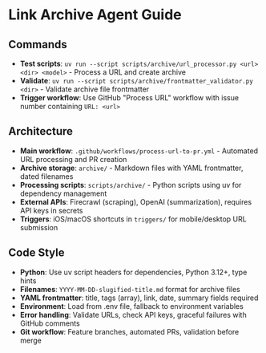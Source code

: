 # Link Archive Agent Guide

## Commands
- **Test scripts**: `uv run --script scripts/archive/url_processor.py <url> <dir> <model>` - Process a URL and create archive
- **Validate**: `uv run --script scripts/archive/frontmatter_validator.py <dir>` - Validate archive file frontmatter
- **Trigger workflow**: Use GitHub "Process URL" workflow with issue number containing `URL: <url>`

## Architecture
- **Main workflow**: `.github/workflows/process-url-to-pr.yml` - Automated URL processing and PR creation
- **Archive storage**: `archive/` - Markdown files with YAML frontmatter, dated filenames
- **Processing scripts**: `scripts/archive/` - Python scripts using uv for dependency management
- **External APIs**: Firecrawl (scraping), OpenAI (summarization), requires API keys in secrets
- **Triggers**: iOS/macOS shortcuts in `triggers/` for mobile/desktop URL submission

## Code Style
- **Python**: Use uv script headers for dependencies, Python 3.12+, type hints
- **Filenames**: `YYYY-MM-DD-slugified-title.md` format for archive files
- **YAML frontmatter**: title, tags (array), link, date, summary fields required
- **Environment**: Load from .env file, fallback to environment variables
- **Error handling**: Validate URLs, check API keys, graceful failures with GitHub comments
- **Git workflow**: Feature branches, automated PRs, validation before merge
